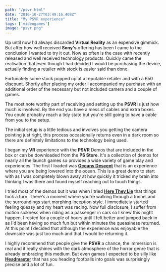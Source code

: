 ```yaml
---
path: "/psvr.html"
date: "2016-10-27T03:49:16.408Z"
title: "My PSVR experience"
tags: ['videogames']
image: "psvr.png"
---
```


Up until now I'd always discarded **Virtual Reality** as an expensive gimmick. But after how well received **Sony's** offering has been I came to the conclusion I wanted to try it out. Now as often is the case with recently released and well received technology products. Quickly came the realisation that even though I had decided I would be purchasing the device, actually finding a retailer with stock is easier said than done.

Fortunately some stock popped up at a reputable retailer and with a £50 discount. Shortly after placing my order I accompanied my purchase with an additional order of the necessary but not included camera and a couple of games.

The most note worthy part of receiving and setting up the **PSVR** is just how much is involved. By the end you have a mess of cables and extra boxes. You could probably reach a tidy state but you're still going to have a cable from you to the setup.

The initial setup is a little tedious and involves you getting the camera pointing just right, this process occasionally returns even in a dark room so there are definitely limitations to the technology being used.

I began my **VR** experience with the **PSVR** Demos that are included in the box or can be downloaded from the **PS Store**. It's a collection of demos for nearly all the launch games so provides a wide variety of game play and experiences. The first I loaded was **[Oceans Descent](https://www.playstation.com/en-gb/games/vr-worlds-ps4/)** that is an experience where you are being lowered into the ocean. This is a great demo to start with as I was completely blown away at how quickly it tricked my brain into thinking I was there and found myself reaching out to touch things.

I tried most of the demos but it was when I tried **[Here They Lie](https://www.playstation.com/en-gb/games/here-they-lie-ps4/)** that things took a turn. There's a moment where you're walking through a tunnel and the surroundings start morphing Inception style. I immediately started feeling queasy and my heart was racing. Now full disclosure, I suffer from motion sickness when riding as a passenger in cars so I knew this might happen. I rested for a couple of hours until I felt better and jumped back in as I'd been having so much fun but within minutes the queasiness returned. At this point I decided that although the experience was enjoyable the downside was just too much and that I would be returning it.

I highly recommend that people give the **PSVR** a chance, the immersion is real and it really shines with the dark atmosphere of the horror genre that is already embracing this medium. But even games I expected to be silly like **[Headmaster](http://headmastergame.com)** that has you heading footballs into goals was surprisingly precise and a lot of fun.
